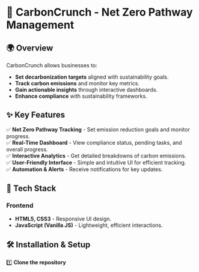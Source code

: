 # 🌿 CarbonCrunch - Net Zero Pathway Management

## 🌍 **Overview**
CarbonCrunch allows businesses to:
- **Set decarbonization targets** aligned with sustainability goals.
- **Track carbon emissions** and monitor key metrics.
- **Gain actionable insights** through interactive dashboards.
- **Enhance compliance** with sustainability frameworks.

## ✨ **Key Features**
✅ **Net Zero Pathway Tracking** - Set emission reduction goals and monitor progress.  
✅ **Real-Time Dashboard** - View compliance status, pending tasks, and overall progress.  
✅ **Interactive Analytics** - Get detailed breakdowns of carbon emissions.  
✅ **User-Friendly Interface** - Simple and intuitive UI for efficient tracking.  
✅ **Automation & Alerts** - Receive notifications for key updates.  

## 🚀 **Tech Stack**
### **Frontend**
- **HTML5, CSS3** - Responsive UI design.
- **JavaScript (Vanilla JS)** - Lightweight, efficient interactions.
## 🛠 **Installation & Setup**
1️⃣ **Clone the repository**  
